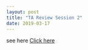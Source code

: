 ```yaml
---
layout: post
title: "TA Review Session 2"
date: 2019-03-17
---
```


see here  [Click here]({{site.baseurl}}/ta_review_session/session2.pdf)
